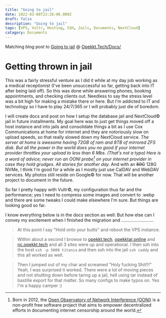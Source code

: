 ```yaml
---
title: "Going to jail"
date: 2022-03-08T23:26:06.000Z
draft: false
description: "Going to jail"
tags: [VPS, Vultr, Hosting, SSH, Jails, Documents, NextCloud]
catagory: Documents
---
```

Matching blog post to [Going to jail](/docs/server/vps_migration/going2jail) @ [Opekkt.Tech/Docs/](/docs/)

# Getting thrown in jail

This was a fairly stressful venture as I did it while at my day job working as a medical receptionist (I've been unsuccessful so far, getting back into IT after being laid off). So this was done while answering phones, booking appointments, and checking clients out. Needless to say the stress level was a bit high for making a mistake there or here. But I'm addicted to IT and technology so I have to play 24/7/365 or I will probably just die of boredom.

I will create docs and post on how I setup the database jail and NextCloud© jail in future installments. My goal here was to just get things moved off a host instance and into jails and consolidate things a bit as I use Cox Communications at home for internet and they are notoriously slow on upload speeds, so that really slowed down my NextCloud service. _The server at home is awesome having 72GB of ram and 8TB of mirrored ZFS disk. But all the power in the world does you no good if your internet provider throttles your upload to less than 6 Mbs. (That's not a typo) Here is a word of advice; never run an OONI probe[^1] on your internet provider in case they hold grudges. All stories for another day._ And with an ~~80G~~ 128G NVMe, I think I'm good for a while as I mostly just use CalDAV and WebDAV services.  My photos still reside on Google© for now. That will be another project to document in the future.

So far I pretty happy with Vultr©, my configuration thus far and the performance; yes I need to compress some images and convert to .webp and there are some tweaks I could make elsewhere I'm sure. But things are looking good so far.

I know everything below is in the docs section as well: But how else can I convey my excitement when I finished the migration and ..........................

> At this point I say "Hold onto your butts" and reboot the VPS instance.

> Within about a second I browse to <a href="/" target="_blank">opekkt.tech</a>, <a href="https://opekktar.online/" target="_blank">opekktar.online</a> and <a href="https://nc.opekkt.tech/" target="_blank">nc.opekkt.tech</a> and all 3 sites were up and operational. I then ssh into the host ```ssh -p 5000 titania``` and then ssh into the jail ```ssh caddy``` and this all worked as well.

> Then I jumped out of my char and screamed "Holy fucking Shit!!!" Yeah, I was surprised it worked.  There were a lot of moving pieces and not shutting down before taring up a jail, hell using tar instead of bastille export for that matter. So many configs to make typos on. Yes I'm a happy camper :)

[^1]: Born in 2012, the <a href="https://ooni.org/about/" target="_blank">Open Observatory of Network Interference (OONI)</a> is a non-profit free software project that aims to empower decentralized efforts in documenting internet censorship around the world.
